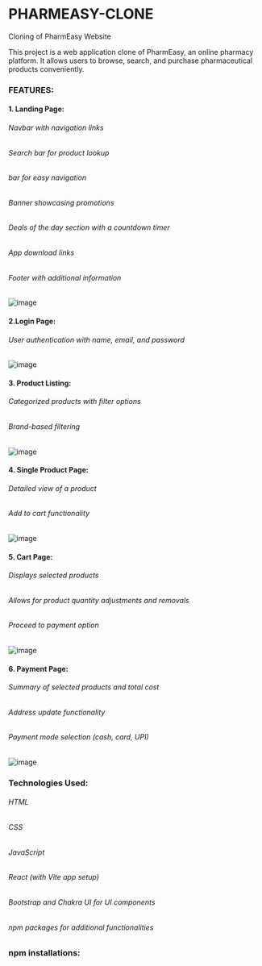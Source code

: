 # PHARMEASY-CLONE

Cloning of PharmEasy Website

This project is a web application clone of PharmEasy, an online pharmacy platform. It allows users to browse, search, and purchase pharmaceutical products conveniently.

### FEATURES:
#### 1. Landing Page:
###### Navbar with navigation links
###### Search bar for product lookup
###### bar for easy navigation
###### Banner showcasing promotions
###### Deals of the day section with a countdown timer
###### App download links
###### Footer with additional information
![image](https://github.com/cssprasanth99/pharmeasy-clone/assets/135578098/09a5fc49-c09e-4b82-8202-f9f76a64100d)

#### 2.Login Page:
###### User authentication with name, email, and password
![image](https://github.com/cssprasanth99/pharmeasy-clone/assets/135578098/5f136398-89c7-4f99-9177-55d4a9acaee7)

#### 3. Product Listing:
###### Categorized products with filter options
###### Brand-based filtering
![image](https://github.com/cssprasanth99/pharmeasy-clone/assets/135578098/5515d856-1765-4861-b5af-8da17f3a5f9c)

#### 4. Single Product Page:
###### Detailed view of a product
###### Add to cart functionality
![image](https://github.com/cssprasanth99/pharmeasy-clone/assets/135578098/92ed801c-1825-400a-a473-679eacb4a6ad)

#### 5. Cart Page:
###### Displays selected products
###### Allows for product quantity adjustments and removals
###### Proceed to payment option
![image](https://github.com/cssprasanth99/pharmeasy-clone/assets/135578098/ded9c84b-649c-4b23-a8ec-a6e5cd3024f5)

#### 6. Payment Page:
###### Summary of selected products and total cost
###### Address update functionality
###### Payment mode selection (cash, card, UPI)
![image](https://github.com/cssprasanth99/pharmeasy-clone/assets/135578098/a0cbdfa2-d5ef-498f-a8eb-1e919b526222)

### Technologies Used:
###### HTML
###### CSS
###### JavaScript
###### React (with Vite app setup)
###### Bootstrap and Chakra UI for UI components
###### npm packages for additional functionalities

### npm installations:


